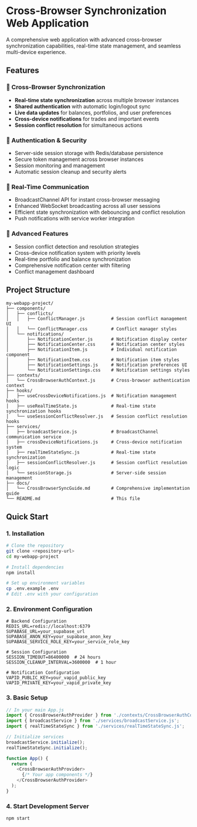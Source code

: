 # Cross-Browser Synchronization Web Application

A comprehensive web application with advanced cross-browser synchronization capabilities, real-time state management, and seamless multi-device experience.

## Features

### 🔄 Cross-Browser Synchronization
- **Real-time state synchronization** across multiple browser instances
- **Shared authentication** with automatic login/logout sync
- **Live data updates** for balances, portfolios, and user preferences
- **Cross-device notifications** for trades and important events
- **Session conflict resolution** for simultaneous actions

### 🔐 Authentication & Security
- Server-side session storage with Redis/database persistence
- Secure token management across browser instances
- Session monitoring and management
- Automatic session cleanup and security alerts

### 📡 Real-Time Communication
- BroadcastChannel API for instant cross-browser messaging
- Enhanced WebSocket broadcasting across all user sessions
- Efficient state synchronization with debouncing and conflict resolution
- Push notifications with service worker integration

### 🎯 Advanced Features
- Session conflict detection and resolution strategies
- Cross-device notification system with priority levels
- Real-time portfolio and balance synchronization
- Comprehensive notification center with filtering
- Conflict management dashboard

## Project Structure

```
my-webapp-project/
├── components/
│   ├── conflicts/
│   │   ├── ConflictManager.js          # Session conflict management UI
│   │   └── ConflictManager.css         # Conflict manager styles
│   └── notifications/
│       ├── NotificationCenter.js       # Notification display center
│       ├── NotificationCenter.css      # Notification center styles
│       ├── NotificationItem.js         # Individual notification component
│       ├── NotificationItem.css        # Notification item styles
│       ├── NotificationSettings.js     # Notification preferences UI
│       └── NotificationSettings.css    # Notification settings styles
├── contexts/
│   └── CrossBrowserAuthContext.js      # Cross-browser authentication context
├── hooks/
│   ├── useCrossDeviceNotifications.js  # Notification management hooks
│   ├── useRealTimeState.js             # Real-time state synchronization hooks
│   └── useSessionConflictResolver.js   # Session conflict resolution hooks
├── services/
│   ├── broadcastService.js             # BroadcastChannel communication service
│   ├── crossDeviceNotifications.js     # Cross-device notification system
│   ├── realTimeStateSync.js            # Real-time state synchronization
│   ├── sessionConflictResolver.js      # Session conflict resolution logic
│   └── sessionStorage.js               # Server-side session management
├── docs/
│   └── CrossBrowserSyncGuide.md        # Comprehensive implementation guide
└── README.md                           # This file
```

## Quick Start

### 1. Installation

```bash
# Clone the repository
git clone <repository-url>
cd my-webapp-project

# Install dependencies
npm install

# Set up environment variables
cp .env.example .env
# Edit .env with your configuration
```

### 2. Environment Configuration

```env
# Backend Configuration
REDIS_URL=redis://localhost:6379
SUPABASE_URL=your_supabase_url
SUPABASE_ANON_KEY=your_supabase_anon_key
SUPABASE_SERVICE_ROLE_KEY=your_service_role_key

# Session Configuration
SESSION_TIMEOUT=86400000  # 24 hours
SESSION_CLEANUP_INTERVAL=3600000  # 1 hour

# Notification Configuration
VAPID_PUBLIC_KEY=your_vapid_public_key
VAPID_PRIVATE_KEY=your_vapid_private_key
```

### 3. Basic Setup

```javascript
// In your main App.js
import { CrossBrowserAuthProvider } from './contexts/CrossBrowserAuthContext.js';
import { broadcastService } from './services/broadcastService.js';
import { realTimeStateSync } from './services/realTimeStateSync.js';

// Initialize services
broadcastService.initialize();
realTimeStateSync.initialize();

function App() {
  return (
    <CrossBrowserAuthProvider>
      {/* Your app components */}
    </CrossBrowserAuthProvider>
  );
}
```

### 4. Start Development Server

```bash
npm start
```